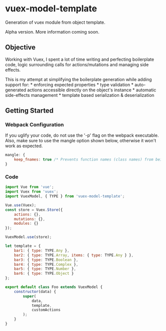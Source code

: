 # vuex-model-template
Generation of vuex module from object template.

Alpha version. More information coming soon.

## Objective
Working with Vuex, I spent a lot of time writing and perfecting boilerplate code, logic surrounding calls for actions/mutations and managing side effects.

This is my attempt at simplifying the boilerplate generation while adding support for:
    * enforcing expected properties
    * type validation
    * auto-generated actions accessible directly on the object's instance
    * automatic side-effects management
    * template based serialization & deserialization

## Getting Started
### Webpack Configuration
If you uglify your code, do not use the '-p' flag on the webpack executable. Also, make sure to use the mangle option shown below, otherwise it won't work as expected.

```javascript
mangle: {
    keep_fnames: true /* Prevents function names (class names) from being compressed */
}
```

### Code
```javascript
import Vue from 'vue';
import Vuex from 'vuex';
import VuexModel, { TYPE } from 'vuex-model-template';

Vue.use(Vuex);
const store = Vuex.Store({
    actions: {},
    mutations: {},
    modules: {}
});

VuexModel.use(store);

let template = {
    bar1: { type: TYPE.Any },
    bar2: { type: TYPE.Array, items: { type: TYPE.Any } },
    bar3: { type: TYPE.Boolean },
    bar4: { type: TYPE.Complex },
    bar5: { type: TYPE.Number },
    bar6: { type: TYPE.Object }
};

export default class Foo extends VuexModel {
    constructor(data) {
        super(
            data,
            template,
            customActions
        );
    }
}
```
